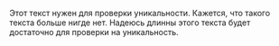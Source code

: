 Этот текст нужен для проверки уникальности. Кажется, что такого текста больше нигде нет. 
Надеюсь длинны этого текста будет достаточно для проверки на уникальность. 

